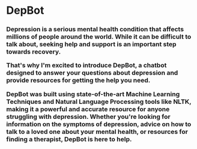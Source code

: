 # DepBot

<h3> Depression is a serious mental health condition that affects millions of people around the world. While it can be difficult to talk about, seeking help and support is an important step towards recovery. 

  
That's why I'm excited to introduce DepBot, a chatbot designed to answer your questions about depression and provide resources for getting the help you need.

DepBot was built using state-of-the-art Machine Learning Techniques and Natural Language Processing tools like NLTK, making it a powerful and accurate resource for anyone struggling with depression. Whether you're looking for information on the symptoms of depression, advice on how to talk to a loved one about your mental health, or resources for finding a therapist, DepBot is here to help.

</h3>
